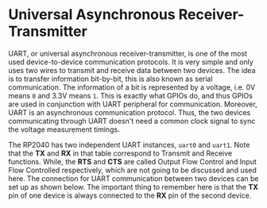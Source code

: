 # Universal Asynchronous Receiver-Transmitter
UART, or universal asynchronous receiver-transmitter, is one of the most used device-to-device communication protocols. It is very simple and only uses two wires to transmit and receive data between two devices. The idea is to transfer information bit-by-bit, this is also known as serial communication. The information of a bit is represented by a voltage, i.e. 0V means `0` and 3.3V means `1`. This is exactly what GPIOs do, and thus GPIOs are used in conjunction with UART peripheral for communication. Moreover, UART is an asynchronous communication protocol. Thus, the two devices communicating through UART doesn't need a common clock signal to sync the voltage measurement timings.

The RP2040 has two independent UART instances, `uart0` and `uart1`. Note that the **TX** and **RX** in that table correspond to Transmit and Receive functions. While, the **RTS** and **CTS** are called Output Flow Control and Input Flow Controlled respectively, which are not going to be discussed and used here. The connection for UART communication between two devices can be set up as shown below. The important thing to remember here is that the **TX** pin of one device is always connected to the **RX** pin of the second device.


